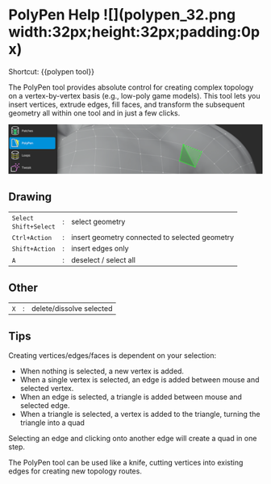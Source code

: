 # PolyPen Help ![](polypen_32.png width:32px;height:32px;padding:0px)

Shortcut: {{polypen tool}}


The PolyPen tool provides absolute control for creating complex topology on a vertex-by-vertex basis (e.g., low-poly game models).
This tool lets you insert vertices, extrude edges, fill faces, and transform the subsequent geometry all within one tool and in just a few clicks.

![](help_polypen.png)

## Drawing

|  |  |  |
| --- | --- | --- |
| `Select` <br> `Shift+Select` | : | select geometry |
| `Ctrl+Action` | : | insert geometry connected to selected geometry |
| `Shift+Action` | : | insert edges only |
| `A` | : | deselect / select all |

## Other

|  |  |  |
| --- | --- | --- |
| `X` | : | delete/dissolve selected |

## Tips

Creating vertices/edges/faces is dependent on your selection:

- When nothing is selected, a new vertex is added.
- When a single vertex is selected, an edge is added between mouse and selected vertex.
- When an edge is selected, a triangle is added between mouse and selected edge.
- When a triangle is selected, a vertex is added to the triangle, turning the triangle into a quad

Selecting an edge and clicking onto another edge will create a quad in one step.

The PolyPen tool can be used like a knife, cutting vertices into existing edges for creating new topology routes.
